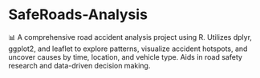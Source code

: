 # SafeRoads-Analysis
📊 A comprehensive road accident analysis project using R. Utilizes dplyr, ggplot2, and leaflet to explore patterns, visualize accident hotspots, and uncover causes by time, location, and vehicle type. Aids in road safety research and data-driven decision making.
